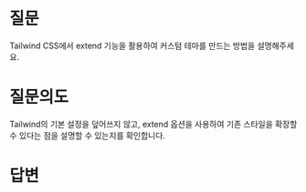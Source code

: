 # 질문
Tailwind CSS에서 extend 기능을 활용하여 커스텀 테마를 만드는 방법을 설명해주세요.

# 질문의도
Tailwind의 기본 설정을 덮어쓰지 않고, extend 옵션을 사용하여 기존 스타일을 확장할 수 있다는 점을 설명할 수 있는지를 확인합니다.

# 답변